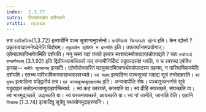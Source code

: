 ```yaml
---
index:  1.3.77
sutra:  विभाषोपपदेन प्रतीयमाने
vritti:  nyasa
---
```


तत्र `स्वरितञितः`(1.3.72) इत्यादीनि पञ्च सूत्राण्यनुवर्त्तन्ते। `कर्त्रभिप्राये क्रियाफले द्योग्ये` इति। केन द्योत्ये ? प्रकृतत्वादात्मनेपदेनेति विज्ञेयम्। `तदुपपदेन द्योतिते न प्राप्नोति` इति। उक्तार्थानामप्रयोगात्। एतेनाप्राप्तविभाषेयमिति दर्शयति। ननु चस्वं यज्ञं यजते इत्यत्र स्वशब्दस्योपपदत्वान्नोपपद्यते ? यतः `तत्रोपपदं सप्तमीस्थम्` (3.1.92) इति द्वितीयधात्वधिकारे यत् सप्तमीनिर्दिष्टं तदुपपदसंज्ञं भवति, न च स्वशब्द एवंविध इत्याह-- `समीपे श्रूयमाणम्` इत्यादि। एतेनोपोच्चारितं पदमुपपदमित्यन्वर्थस्योपपदस्य ग्रहणम्, न पारिभाषिकस्येति दर्शयति। एतच्च पारिभाषिकस्यासम्भवाल्लभ्यते। `स्वं यज्ञम्` इत्यादिना पञ्चसूत्र्यां यदाद्यं सूत्रं तत्रोदाहरति। `स्वं पुत्रम्` इत्यादिना यद्द्वितीयं तत्र। `एवं पञ्चसूत्र्यामुदाहरार्यम्` इति। अन्यत्रापीति सेषः। पञ्चसूत्र्यन्तर्गते सूत्रे यदुदाहृतं ततोऽन्यत्राप्युदाहार्यमित्यर्थः । स्वं कटं कारयते, कारयति वा। स्वं व्रीहिं संयचछते, संयच्छति वा। स्वं भारमुद्यच्छते, उद्यच्छति वा। स्वं वस्त्रमायच्छते, आयच्छति वा। स्वं गां जानीते, जानाति वेति। एतानि `णिचश्च` (1.3.74) इत्यादिषु सूत्रेषु यथायोगमुदाहरणानि।।

